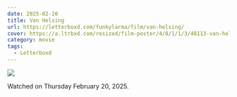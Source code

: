 ```yaml
---
date: 2025-02-20
title: Van Helsing
url: https://letterboxd.com/funkylarma/film/van-helsing/
cover: https://a.ltrbxd.com/resized/film-poster/4/8/1/1/3/48113-van-helsing-0-600-0-900-crop.jpg?v=13d139835c
category: movie
tags:
  - Letterboxd
---
```


![](https://a.ltrbxd.com/resized/film-poster/4/8/1/1/3/48113-van-helsing-0-600-0-900-crop.jpg?v=13d139835c)

Watched on Thursday February 20, 2025.
